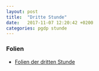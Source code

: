 ```yaml
---
layout: post
title:  "Dritte Stunde"
date:   2017-11-07 12:20:42 +0200
categories: pgdp stunde
---
```

### Folien
- [Folien der dritten Stunde](/~wernerbe/pgdp/assets/slides/pgdp-tutorium-03.pdf)
